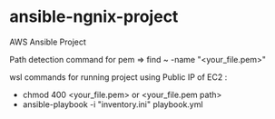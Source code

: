 # ansible-ngnix-project

AWS Ansible Project

Path detection command for pem => find ~ -name "<your_file.pem>"


wsl commands for running project using Public IP of EC2 :

 - chmod 400 <your_file.pem> or <your_file.pem path>
 - ansible-playbook -i "inventory.ini" playbook.yml
